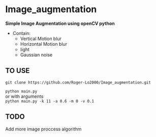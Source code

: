 # Image_augmentation  
**Simple Image Augmentation using openCV python**  
* Contain:  
   *  Vertical Motion blur  
   *  Horizontal Motion blur  
   *  light  
   *  Gaussian noise
## TO USE  
`git clone https://github.com/Roger-Lo2000/Image_augmentation.git`  
  
`python main.py`  
or with arguments  
`python main.py -k 11 -a 0.6 -m 0 -v 0.1`  
## TODO  
Add more image proccess algorithm
